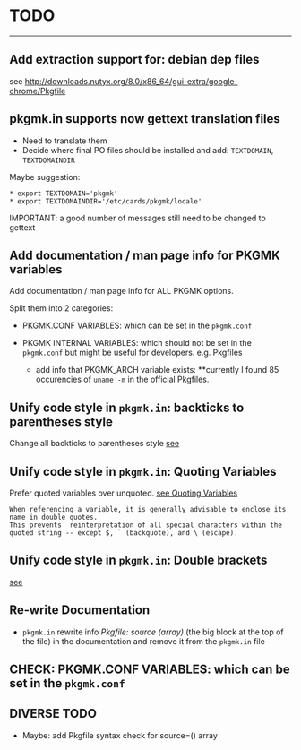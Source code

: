 # TODO


---


## Add extraction support for: debian dep files

see http://downloads.nutyx.org/8.0/x86_64/gui-extra/google-chrome/Pkgfile


## pkgmk.in supports now gettext translation files

* Need to translate them
* Decide where final PO files should be installed and add: `TEXTDOMAIN`, `TEXTDOMAINDIR`

Maybe suggestion:

    * export TEXTDOMAIN='pkgmk'
    * export TEXTDOMAINDIR='/etc/cards/pkgmk/locale'


IMPORTANT: a good number of messages still need to be changed to gettext


## Add documentation / man page info for PKGMK variables

Add documentation / man page info for ALL PKGMK options.

Split them into 2 categories:

* PKGMK.CONF VARIABLES: which can be set in the `pkgmk.conf`
* PKGMK INTERNAL VARIABLES: which should not be set in the `pkgmk.conf` but might be useful for developers.
    e.g. Pkgfiles

    * add info that PKGMK_ARCH variable exists: **currently I found 85 occurencies of `uname -m` in the 
        official Pkgfiles.


## Unify code style in `pkgmk.in`: backticks to parentheses style

Change all backticks to parentheses style [see](http://mywiki.wooledge.org/BashFAQ/082)


## Unify code style in `pkgmk.in`: Quoting Variables

Prefer quoted variables over unquoted. [see Quoting Variables](http://www.tldp.org/LDP/abs/html/quotingvar.html)

```
When referencing a variable, it is generally advisable to enclose its name in double quotes.
This prevents  reinterpretation of all special characters within the
quoted string -- except $, ` (backquote), and \ (escape).
```

## Unify code style in `pkgmk.in`: Double brackets

[see](http://mywiki.wooledge.org/BashFAQ/031)


## Re-write Documentation

* `pkgmk.in` rewrite info *Pkgfile: source (array)* (the big block at the top of the file)
    in the documentation and remove it from the `pkgmk.in` file
    

## CHECK: PKGMK.CONF VARIABLES: which can be set in the `pkgmk.conf`


## DIVERSE TODO

* Maybe: add Pkgfile syntax check for source=() array

